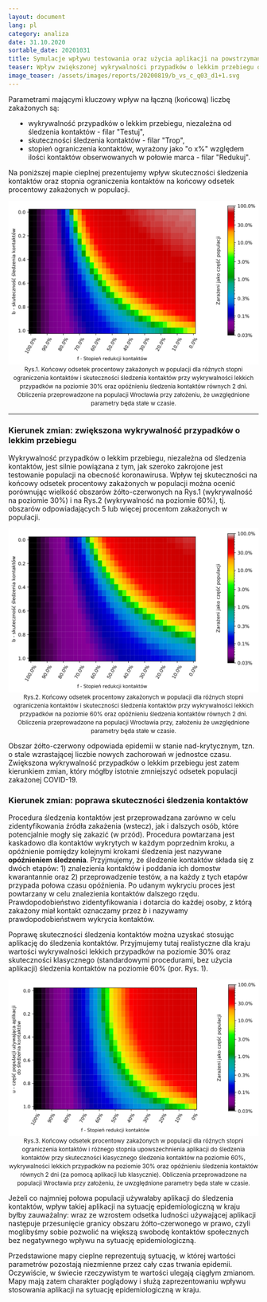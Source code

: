 ```yaml
---
layout: document
lang: pl
category: analiza
date: 31.10.2020
sortable_date: 20201031
title: Symulacje wpływu testowania oraz użycia aplikacji na powstrzymanie epidemii w Polsce
teaser: Wpływ zwiększonej wykrywalności przypadków o lekkim przebiegu oraz użycia aplikacji do śledzenia kontaktów na końcowy odsetek procentowy zakażonych w populacji, na przykładzie symulowanej populacji Wrocławia.
image_teaser: /assets/images/reports/20200819/b_vs_c_q03_d1+1.svg
---
```


<p>Parametrami mającymi kluczowy wpływ na łączną (końcową) liczbę zakażonych są: </p>
<ul style="padding-left: 40px">
    <li>wykrywalność przypadków o lekkim przebiegu, niezależna od śledzenia kontaktów - filar "Testuj",</li>
    <li>skuteczności śledzenia kontaktów - filar "Trop",</li>
    <li>stopień ograniczenia kontaktów, wyrażony jako "o x%" względem ilości kontaktów obserwowanych w połowie marca - filar "Redukuj".</li>
</ul>

<p>Na poniższej mapie cieplnej prezentujemy wpływ skuteczności śledzenia kontaktów oraz stopnia ograniczenia kontaktów na końcowy odsetek procentowy zakażonych w populacji. </p>

<div style="text-align: center">
    <img src="/assets/images/reports/20200819/b_vs_c_q03_d1+1.svg" style="display: block; margin: 0 auto;"/>
    <small>Rys.1. Końcowy odsetek procentowy zakażonych w populacji dla różnych stopni ograniczenia kontaktów i skuteczności śledzenia kontaktów przy wykrywalności lekkich przypadków na poziomie 30% oraz opóźnieniu śledzenia kontaktów równych 2 dni. Obliczenia przeprowadzone na populacji Wrocławia przy założeniu, że uwzględnione parametry będa stałe w czasie.</small>
</div>

<hr />
<h3>Kierunek zmian: zwiększona wykrywalność przypadków o lekkim przebiegu</h3>

<p>Wykrywalność przypadków o lekkim przebiegu, niezależna od śledzenia kontaktów, jest silnie powiązana z tym, jak szeroko zakrojone jest testowanie populacji na obecność koronawirusa. Wpływ tej skuteczności na końcowy odsetek procentowy zakażonych w populacji można ocenić porównując wielkość obszarów żółto-czerwonych na Rys.1 (wykrywalność na poziomie 30%) i na Rys.2 (wykrywalność na poziomie 60%), tj. obszarów odpowiadających 5 lub więcej procentom zakażonych w populacji.</p>
<div style="text-align: center">
    <img src="/assets/images/reports/20200819/b_vs_c_q06_d1+1.svg" style="display: block; margin: 0 auto;"/>
    <small>Rys.2. Końcowy odsetek procentowy zakażonych w populacji dla różnych stopni ograniczenia kontaktów i skuteczności śledzenia kontaktów przy wykrywalności lekkich przypadków na poziomie 60% oraz opóźnieniu śledzenia kontaktów równych 2 dni. Obliczenia przeprowadzone na populacji Wrocławia przy, założeniu że uwzględnione parametry będa stałe w czasie.</small>
</div>

<p>Obszar żółto-czerwony odpowiada epidemii w stanie nad-krytycznym, tzn. o stale wzrastającej liczbie nowych zachorowań w jednostce czasu. Zwiększona wykrywalność przypadków o lekkim przebiegu jest zatem kierunkiem zmian, który mógłby istotnie zmniejszyć odsetek populacji zakażonej COVID-19.</p>


<h3>Kierunek zmian: poprawa skuteczności śledzenia kontaktów</h3>

<p>Procedura śledzenia kontaktów jest przeprowadzana zarówno w celu zidentyfikowania źródła zakażenia (wstecz), jak i dalszych osób, które potencjalnie mogły się zakazić (w przód). Procedura powtarzana jest kaskadowo dla kontaktów wykrytych w każdym poprzednim kroku, a opóźnienie pomiędzy kolejnymi krokami śledzenia jest nazywane <b>opóźnieniem śledzenia</b>. Przyjmujemy, że śledzenie kontaktów składa się z dwóch etapów: 1) znalezienia kontaktów i poddania ich domostw kwarantannie oraz 2) przeprowadzenie testów, a na każdy z tych etapów przypada połowa czasu opóźnienia. Po udanym wykryciu proces jest powtarzany w celu znalezienia kontaktów dalszego rzędu. Prawdopodobieństwo zidentyfikowania i dotarcia do każdej osoby, z którą zakażony miał kontakt oznaczamy przez <i>b</i> i nazywamy prawdopodobieństwem wykrycia kontaktów. </p>


<p>Poprawę skuteczności śledzenia kontaktów można uzyskać stosując aplikację do śledzenia kontaktów. Przyjmujemy tutaj realistyczne dla kraju wartości wykrywalności lekkich przypadków na poziomie 30% oraz skuteczności klasycznego (standardowymi procedurami, bez użycia aplikacji) śledzenia kontaktów na poziomie 60% (por. Rys. 1). </p>

<div style="text-align: center">
    <img src="/assets/images/reports/20200819/u_vs_c_b06_q03_d1+1.svg" style="display: block; margin: 0 auto;"/>
    <small>Rys.3. Końcowy odsetek procentowy zakażonych w populacji dla różnych stopni ograniczenia kontaktów i różnego stopnia upowszechnienia aplikacji do śledzenia kontaktów przy skuteczności klasycznego śledzenia kontaktów na poziomie 60%, wykrywalności lekkich przypadków na poziomie 30% oraz opóźnieniu śledzenia kontaktów równych 2 dni (za pomocą aplikacji lub klasycznie). Obliczenia przeprowadzone na populacji Wrocławia przy założeniu, że uwzględnione parametry będa stałe w czasie.</small>
</div>

<p>Jeżeli co najmniej połowa populacji używałaby aplikacji do śledzenia kontaktów, wpływ takiej aplikacji na sytuację epidemiologiczną w kraju byłby zauważalny: wraz ze wzrostem odsetka ludności używającej aplikacji następuje przesunięcie granicy obszaru żółto-czerwonego w prawo, czyli moglibyśmy sobie pozwolić na większą swobodę kontaktów społecznych bez negatywnego wpływu na sytuację epidemiologiczną.</p>
<p>Przedstawione mapy cieplne reprezentują sytuację, w której wartości parametrów pozostają niezmienne przez cały czas trwania epidemii. Oczywiście, w świecie rzeczywistym te wartości ulegają ciągłym zmianom. Mapy mają zatem charakter poglądowy i służą zaprezentowaniu wpływu stosowania aplikacji na sytuację epidemiologiczną w kraju. </p>
